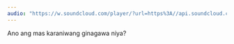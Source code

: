 ```yaml
---
audio: "https://w.soundcloud.com/player/?url=https%3A//api.soundcloud.com/tracks/1406306374%3Fsecret_token%3Ds-dB3er6PUcQy&color=%23ff5500&auto_play=true&hide_related=false&show_comments=true&show_user=true&show_reposts=false&show_teaser=true&visual=true"
---
```


Ano ang mas karaniwang ginagawa niya?